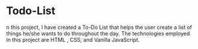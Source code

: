 # Todo-List
n this project, I have created a To-Do List that helps the user create a list of things he/she wants to do throughout the day. The technologies employed in this project are HTML , CSS, and Vanilla JavaScript.
